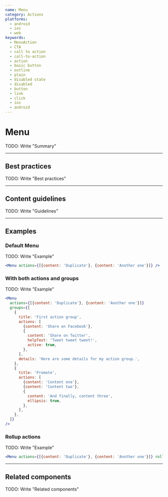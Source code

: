 ```yaml
---
name: Menu
category: Actions
platforms:
  - android
  - ios
  - web
keywords:
  - MenuAction
  - CTA
  - call to action
  - call-to-action
  - action
  - basic button
  - outline
  - plain
  - disabled state
  - disabled
  - button
  - link
  - click
  - ios
  - android
---
```


# Menu

TODO: Write "Summary"

---

## Best practices

TODO: Write "Best practices"

---

## Content guidelines

TODO: Write "Guidelines"

---

## Examples

### Default Menu

TODO: Write "Example"

```jsx
<Menu actions={[{content: 'Duplicate'}, {content: 'Another one'}]} />
```

### With both actions and groups

TODO: Write "Example"

```jsx
<Menu
  actions={[{content: 'Duplicate'}, {content: 'Another one'}]}
  groups={[
    {
      title: 'First action group',
      actions: [
        {content: 'Share on Facebook'},
        {
          content: 'Share on Twitter',
          helpText: 'Tweet tweet tweet!',
          active: true,
        },
      ],
      details: 'Here are some details for my action group.',
    },
    {
      title: 'Promote',
      actions: [
        {content: 'Content one'},
        {content: 'Content two'},
        {
          content: 'And finally, content three',
          ellipsis: true,
        },
      ],
    },
  ]}
/>
```

### Rollup actions

TODO: Write "Example"

```jsx
<Menu actions={[{content: 'Duplicate'}, {content: 'Another one'}]} rollup />
```

---

## Related components

TODO: Write "Related components"
